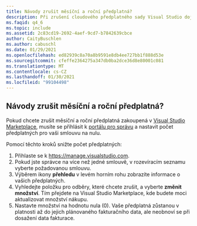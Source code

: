 ```yaml
---
title: Návody zrušit měsíční a roční předplatná?
description: Při zrušení cloudového předplatného sady Visual Studio dojde ke zrušení automatického prodlužování. Předplatné bude fungovat dál až do normálního...
ms.faqid: q4_6
ms.topic: include
ms.assetid: 2c83cd19-2692-4aef-9cd7-b7842639cbce
author: CaityBuschlen
ms.author: cabuschl
ms.date: 01/29/2021
ms.openlocfilehash: ed82939c8a70a8b9591e8db4ee727bb1f888d53e
ms.sourcegitcommit: cfeffe2364275a347db0ba2dce36d8e80001c081
ms.translationtype: MT
ms.contentlocale: cs-CZ
ms.lasthandoff: 01/30/2021
ms.locfileid: "99104498"
---
```

## <a name="how-do-i-cancel-monthly-and-annual-subscriptions"></a>Návody zrušit měsíční a roční předplatná?
Pokud chcete zrušit měsíční a roční předplatná zakoupená v [Visual Studio Marketplace](https://marketplace.visualstudio.com), musíte se přihlásit k [portálu pro správu](https://manage.visualstudio.com) a nastavit počet předplatných pro vaši smlouvu na nulu.

Pomocí těchto kroků snižte počet předplatných:
1.  Přihlaste se k https://manage.visualstudio.com.
2.  Pokud jste správce na více než jedné smlouvě, v rozevíracím seznamu vyberte požadovanou smlouvu.
3.  Výběrem ikony **přehledu** v levém horním rohu zobrazíte informace o vašich předplatných.
4.  Vyhledejte položku pro odběry, které chcete zrušit, a vyberte **změnit množství**. Tím přejdete na Visual Studio Marketplace, kde budete moci aktualizovat množství nákupu. 
5.  Nastavte množství na hodnotu nula (0). Vaše předplatná zůstanou v platnosti až do jejich plánovaného fakturačního data, ale neobnoví se při dosažení data fakturace.

